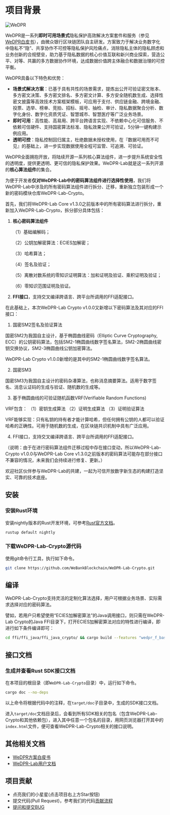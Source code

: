 # 项目背景

![WeDPR](https://wedpr-lab.readthedocs.io/zh_CN/latest/_static/images/wedpr_logo.png)

WeDPR是一系列**即时可用场景式**隐私保护高效解决方案套件和服务（参见[WeDPR白皮书](https://mp.weixin.qq.com/s?__biz=MzU0MDY4MDMzOA==&mid=2247483910&idx=1&sn=7b647dec9f046f1e6f94d103897f7efb&scene=19#wechat_redirect)），由微众银行区块链团队自主研发。方案致力于解决业务数字化中隐私不“隐”、共享协作不可控等隐私保护风险痛点，消除隐私主体的隐私顾虑和业务创新的合规壁垒，助力基于隐私数据的核心价值互联和新兴商业探索，营造公平、对等、共赢的多方数据协作环境，达成数据价值跨主体融合和数据治理的可控平衡。

WeDPR具备以下特色和优势：

- **场景式解决方案**：已基于具有共性的场景需求，提炼出公开可验证密文账本、多方密文决策、多方密文排名、多方密文计算、多方安全随机数生成、选择性密文披露等高效技术方案框架模板，可应用于支付、供应链金融、跨境金融、投票、选举、榜单、竞拍、招标、摇号、抽检、审计、隐私数据聚合分析、数字化身份、数字化资质凭证、智慧城市、智慧医疗等广泛业务场景。
- **即时可用**：高性能、高易用、跨平台跨语言实现、不依赖中心化可信服务、不依赖可信硬件、支持国密算法标准、隐私效果公开可验证，5分钟一键构建示例应用。
- **透明可控**：隐私控制回归属主，杜绝数据未授权使用，在『数据可用而不可见』的基础上，进一步实现数据使用全程可监管、可追溯、可验证。

WeDPR全面拥抱开放，将陆续开源一系列核心算法组件，进一步提升系统安全性的透明度，提供更透明、更可信的隐私保护效果。WeDPR-Lab就是这一系列开源的**核心算法组件**的集合。

为便于开发者**仅对WeDPR-Lab中的密码算法组件进行选择性使用**，我们将WeDPR-Lab中涉及的所有密码算法组件进行拆分、迁移，重新独立包装形成一个新的密码模块仓库WeDPR-Lab-Crypto。

首先，我们将WeDPR-Lab Core v1.3.0之前版本中的所有密码算法进行拆分，重新加入WeDPR-Lab-Crypto，拆分部分具体包括：

1. **核心密码算法组件**

    （1）基础编解码；

    （2）公钥加解密算法：ECIES加解密；

    （3）哈希算法；

    （4）签名及验证；

    （5）离散对数系统的零知识证明算法：加和证明及验证、乘积证明及验证；

    （6）零知识范围证明及验证。

2. **FFI接口**，支持交叉编译跨语言、跨平台所调用的FFI适配接口。

在此基础上，本次WeDPR-Lab Crypto v1.0.0又新增以下密码算法及其对应的FFI接口：

1.	国密SM2签名及验证算法

国密SM2为我国自主设计，基于椭圆曲线密码（Elliptic Curve Cryptography, ECC）的公钥密码算法，包括SM2-1椭圆曲线数字签名算法，SM2-2椭圆曲线密钥交换协议，SM2-3椭圆曲线公钥加密算法。

WeDPR-Lab Crypto v1.0.0新增的是其中的SM2-1椭圆曲线数字签名算法。

2.	国密SM3

国密SM3为我国自主设计的密码杂凑算法，也称消息摘要算法。适用于数字签名、消息认证码的生成与验证、随机数的生成等。

3.	基于椭圆曲线的可验证随机函数VRF(Verifiable Random Functions)

VRF包含：
    （1）密钥生成算法
    （2）证明生成算法
    （3）证明验证算法

VRF能够实现：只有私钥的持有者才能计算哈希，但任何拥有公钥的人都可以验证哈希的正确性。可用于随机数的生成，在区块链共识机制中具有广泛应用。

4.	FFI接口，支持交叉编译跨语言、跨平台所调用的FFI适配接口。

（说明：由于在进行密码算法组件迁移过程中存在接口变动，所以WeDPR-Lab-Crypto v1.0.0与WeDPR-Lab Core v1.3.0之前版本的密码算法可能存在部分接口不兼容的情况，未来我们会持续进行修复、更新。）

欢迎社区伙伴参与WeDPR-Lab的共建，一起为可信开放数字新生态的构建打造坚实、可靠的技术底座。

## 安装

### 安装Rust环境

安装nightly版本的Rust开发环境，可参考[Rust官方文档](https://www.rust-lang.org/zh-CN/tools/install)。
```bash
rustup default nightly
```

### 下载WeDPR-Lab-Crypto源代码

使用git命令行工具，执行如下命令。

```bash
git clone https://github.com/WeBankBlockchain/WeDPR-Lab-Crypto.git
```

## 编译

WeDPR-Lab-Crypto支持灵活的定制化算法选择，用户可根据业务场景、实际需求选择对应的密码算法。

譬如，若用户只希望使用“ECIES加解密算法”的Java调用接口，则只需在WeDPR-Lab Crypto的Java FFI目录下，打开ECIES加解密算法对应的特性进行编译，即进行如下条件编译即可：

```bash
cd ffi/ffi_java/ffi_java_crypto/ && cargo build --features "wedpr_f_base64, wedpr_f_ecies_secp256k1" --no-default-features
```

## 接口文档

### 生成并查看Rust SDK接口文档

在本项目的根目录（即`WeDPR-Lab-Crypto`目录）中，运行如下命令。

```bash
cargo doc --no-deps
```

以上命令将根据代码中的注释，在`target/doc`子目录中，生成的SDK接口文档。

进入`target/doc`文档目录后，会看到所有SDK相关的包名（包含WeDPR-Lab-Crypto和其他依赖包），进入其中任意一个包名的目录，用网页浏览器打开其中的`index.html`文件，便可查看WeDPR-Lab-Crypto相关的接口说明。

## 其他相关文档

- [WeDPR方案白皮书](https://mp.weixin.qq.com/s?__biz=MzU0MDY4MDMzOA==&mid=2247483910&idx=1&sn=7b647dec9f046f1e6f94d103897f7efb&scene=19#wechat_redirect)
- [WeDPR-Lab用户文档](https://wedpr-lab.readthedocs.io/zh_CN/latest/index.html)

## 项目贡献

- 点亮我们的小星星(点击项目右上方Star按钮)
- 提交代码(Pull Request)，参考我们的代码[贡献流程](./CONTRIBUTING.md)
- [提问和提交BUG](https://github.com/WeBankBlockchain/WeDPR-Lab-Core/issues)
